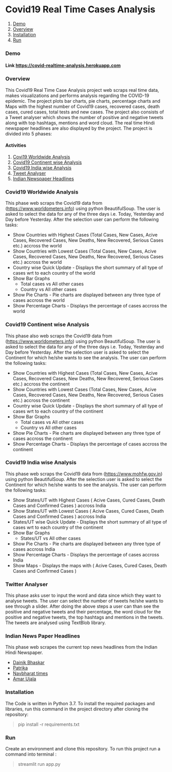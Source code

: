 # Covid19 Real Time Cases Analysis

1. [ Demo ](#demo)
2. [ Overview ](#overview)
3. [ Installation](#install)
4. [ Run ](#run)
<a name="demo"></a>
### Demo
#### Link https://covid-realtime-analysis.herokuapp.com

<a name="overview"></a>
### Overview
This Covid19 Real Time Case Analysis project web scraps real time data, makes visualizations and performs analysis regarding the COVID-19 epidemic. The project plots bar charts, pie charts, percentage charts and Maps with the highest number of Covid19 cases, recovered cases, death cases, cured cases, total tests and new cases. The project also consists of a Tweet analyser which shows the number of positive and negative tweets along with top hashtags, mentions and word cloud. The real time Hindi newspaper headlines are also displayed by the project. The project is divided into 5 phases:

#### Activities

1. [ Covi19 Worldwide Analysis ](#world)
2. [ Covid19 Continent wise Analysis ](#continent)
3. [ Covid19 India wise Analysis ](#India)
4. [ Tweet Analyser ](#tweet)
5. [ Indian Newspaper Headlines ](#news)

<a name="world"></a>
### Covid19 Worldwide Analysis
This phase web scraps the Covid19 data from (https://www.worldometers.info) using python BeautifulSoup. The user is asked to select the data for any of the three days i.e. Today, Yesterday and Day before Yesterday. After the selection user can perform the following tasks:
* Show Countries with Highest Cases (Total Cases, New Cases, Acive Cases, Recovered Cases, New Deaths, New Recovered,  Serious Cases etc.) accross the world
* Show Countries with Lowest Cases (Total Cases, New Cases, Acive Cases, Recovered Cases, New Deaths, New Recovered,  Serious Cases etc.) accross the world
* Country wise Quick Update - Displays the short summary of all type of cases wrt to each country of the world
* Show Bar Graphs
  * Total cases vs All other cases
  * Country vs All other cases
 * Show Pie Charts -  Pie charts are displayed between any three type of cases accross the world
* Show Percentage Charts - Displays the percentage of cases accross the world

<a name="continent"></a>
### Covid19 Continent wise Analysis

This phase also web scraps the Covid19 data from (https://www.worldometers.info) using python BeautifulSoup. The user is asked to select the data for any of the three days i.e. Today, Yesterday and Day before Yesterday. 
After the selection user is asked to select the Continent for which he/she wants to see the analysis. The user can perform the following tasks:

* Show Countries with Highest Cases (Total Cases, New Cases, Acive Cases, Recovered Cases, New Deaths, New Recovered,  Serious Cases etc.) accross the continent
* Show Countries with Lowest Cases (Total Cases, New Cases, Acive Cases, Recovered Cases, New Deaths, New Recovered,  Serious Cases etc.) accross the continent
* Country wise Quick Update - Displays the short summary of all type of cases wrt to each country of the continent
* Show Bar Graphs
  * Total cases vs All other cases
  * Country vs All other cases
 * Show Pie Charts -  Pie charts are displayed between any three type of cases accross the continent
* Show Percentage Charts - Displays the percentage of cases accross the continent

<a name="India"></a>
### Covid19 India wise Analysis

This phase web scraps the Covid19 data from (https://www.mohfw.gov.in) using python BeautifulSoup. 
After the selection user is asked to select the Continent for which he/she wants to see the analysis. The user can perform the following tasks:

* Show States/UT with Highest Cases ( Acive Cases, Cured Cases, Death Cases and Confirmed Cases ) accross India
* Show States/UT with Lowest Cases ( Acive Cases, Cured Cases, Death Cases and Confirmed Cases ) accross India
* States/UT wise Quick Update - Displays the short summary of all type of cases wrt to each country of the continent
* Show Bar Graphs
  * States/UT vs All other cases
 * Show Pie Charts -  Pie charts are displayed between any three type of cases accross India
* Show Percentage Charts - Displays the percentage of cases accross India
* Show Maps - Displays the maps with ( Acive Cases, Cured Cases, Death Cases and Confirmed Cases )

<a name="tweet"></a>
### Twitter Analyser

This phase asks user to input the word and data since which they want to analyse tweets. The user can select the number of tweets he/she wants to see through a slider.
After doing the above steps a user can than see the positive and negative tweets and their percentage, the word cloud for the positive and negative tweets, the top hashtags and mentions in the tweets.
The tweets are analysed using TextBlob library.

<a name="news"></a>
### Indian News Paper Headlines

This phase web scrapes the current top news headlines from the Indian Hindi Newspaper. 
* [ Dainik Bhaskar ](https://www.bhaskar.com/coronavirus/)
* [ Patrika ](https://www.patrika.com/topic/coronavirus/) 
* [ Navbharat times ](https://navbharattimes.indiatimes.com/coronavirus/trending/74460387.cms)
* [ Amar Ujala ](https://www.amarujala.com/tags/corona-special-news?page=1)


<a name="install"></a>
### Installation

The Code is written in Python 3.7. To install the required packages and libraries, run this command in the project directory after cloning the repository:

> pip install -r requirements.txt

<a name="run" > </a>
### Run

Create an environment and clone this repository. To run this project run a command into terminal :

> streamlit run app.py


